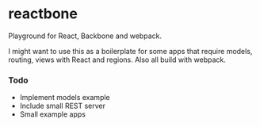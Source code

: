 reactbone
==========

Playground for React, Backbone and webpack.

I might want to use this as a boilerplate for some apps that require models, routing, views with React and regions. Also all build with webpack.


### Todo
- Implement models example
- Include small REST server 
- Small example apps
